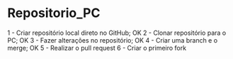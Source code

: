 # Repositorio_PC

1 - Criar repositório local direto no GitHub; OK
2 - Clonar repositório para o PC; OK
3 - Fazer alterações no repositório; OK
4 - Criar uma branch e o merge; OK
5 - Realizar o pull request 
6 - Criar o primeiro fork